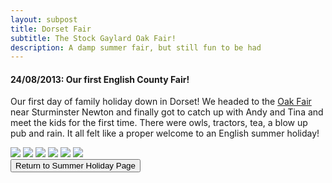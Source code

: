 ```yaml
---
layout: subpost
title: Dorset Fair
subtitle: The Stock Gaylard Oak Fair!
description: A damp summer fair, but still fun to be had
---
```


<h4>24/08/2013: Our first English County Fair!</h4>

Our first day of family holiday down in Dorset! We headed to the <a target="_blank" href="http://www.stockgaylard.com/the-oak-fair.asp">Oak Fair</a> near Sturminster Newton and finally got to catch up with Andy and Tina and meet the kids for the first time.
There were owls, tractors, tea, a blow up pub and rain. It all felt like a proper welcome to an English summer holiday!

<img src="https://lh3.googleusercontent.com/zyuNVANgOov8LAl7Y4ULme86L4kx0GTt3XtDojME2PCv17YJa3dshi1yN_EdRuJAvTbV7xajVxedSlo5vhBc-zycd3YJyZXUcVTjMZWL0HM8E0TvTjRBqfTyimNXwQGxLYRHdeAgcS8=w2400" class="image1">
<img src="https://lh3.googleusercontent.com/_SZl4O2dFgc2XhZcRmLGXjjxuyMbAlSY_wSbLObMHeduGWJ5nAw_bK3pG0oNo6RVQ84MapXAO8qYPfS1rliHgV5zPDN2nekvvAUJuBJiW-czUDFjod1UK4eScwvzL8sAAoOavdyqjUQ=w2400" class="image1">
<img src="https://lh3.googleusercontent.com/-eaqNJUGVHqlZCm8A9ZWpC2MJfCt2LuLdKSGdFLfcJzDBkq1vgBEpHK5KRtmp-y0Au9WJ82zZ4sJkq-XVZTk2nvZFV8O0Mpl-BMVUIrFpUXvmN2AE3jH3nac1fb0o0zXsVFIwQR-HHk=w2400" class="image1">
<img src="https://lh3.googleusercontent.com/YlpoczUiRIkVqXAJhAJdx402i2H2-3gYANR7yMoESKAWm2-3M2GCSeiWa1mA4UUUle89JA_qD2rLhtT27IMlY6KlnPlmqX7gTxh_xEwRSP5tmYCpIvQ3ifMG5dMxhxoIxAQ5F7HsIYk=w2400G" class="image1">
<img src="https://lh3.googleusercontent.com/2vLBNZe_24yOe8-7Xbb_w7Ui6WdQ2T99QreI2DLZQBlbQerQufftubuQYLbc7IINreFexIo7hhLI20UPnPrF4twYLGT3pHggLYQzl3627NNbdgZKb4QU4ls84W-U-4w06g1-GIS_UYU=w2400" class="image1">
<img src="https://lh3.googleusercontent.com/xQ0_NNAp5Kmmj5mVqiP3X7kg5RxKKFObTx0KLCM-xkT3gG2slDVL66IBVzLsyzY2ckWuL6FfFWmVGOUnUOTcPDzTdYgv_eIpzzstoLLSteFTUVziBGaGXhP_PlMqQMITiWbozsQdMok=w2400" class="image1">

<div class="wrapper">
  <input type="button" class="button" value="Return to Summer Holiday Page" onclick="self.close()">
</div>
